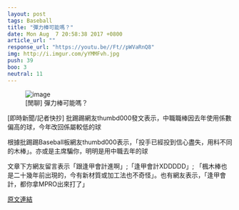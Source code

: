 ```yaml
---
layout: post
tags: Baseball
title: "彈力棒可能嗎？"
date: Mon Aug  7 20:58:38 2017 +0800
article_url: ""
response_url: "https://youtu.be//Ft//pWVaRnQ8"
img: http://i.imgur.com/yYMMFvh.jpg
push: 39
boo: 3
neutral: 11
---
```


<figure>
<img src="http://i.imgur.com/yYMMFvh.jpg" alt="image">
<figcaption>
[閒聊] 彈力棒可能嗎？
</figcaption>
</figure>



[即時新聞/記者快抄] 批踢踢網友thumbd000發文表示，中職職棒因去年使用係數偏高的球，今年改回係屬較低的球

根據批踢踢Baseball板網友thumbd000表示，「投手已經投到信心盡失，用料不同的木棒」。亦或是主席騙你，明明是用中職去年的球

文章下方網友留言表示「跟逢甲會計進啊」;「逢甲會計XDDDDD」; 「楓木棒也是二十幾年前出現的，今有新材質或加工法也不奇怪」。也有網友表示，「逢甲會計，都你拿MPRO出來打了」

<a href = "https://www.ptt.cc/bbs/Baseball/M.1502110721.A.62C.html">原文連結</a>

